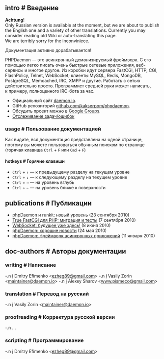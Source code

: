 <!-- import ../pvars.md -->

<!-- pvar lang ru -->
<!-- pvar title Документация &laquo; phpDaemon -->

<!-- pvar menu-examples Примеры -->
<!-- pvar menu-docs Документация -->
<!-- pvar menu-tracker Задачи/ошибки -->
<!-- pvar menu-team Команда -->
<!-- pvar menu-faq ЧАВО -->
<!-- pvar menu-contribute Участие -->
<!-- pvar menu-publications Публикации -->

## intro # Введение

<p class="doc-notice"><strong>Achtung!</strong><br />Only Russian version is available at the moment, but we are about to publish the English one and a variety of other translations. Currently you may consider reading old Wiki or auto-translating this page.<br />We are terribly sorry for the inconviniece.</p>
<p class="doc-notice">Документация активно дорабатывается!</p>

PHPDaemon — это асинхронный демонизируемый фреймворк.
С&#160;его помощью легко писать очень быстрые сетевые приложения, веб-сервисы и многое другое.
Из&#160;коробки идут сервера FastCGI, HTTP, CGI, FlashPolicy, Telnet, WebSocket; клиенты MySQL, Redis, MongoDB, PostgreSQL, Memcached, IRC, XMPP и&#160;другие.
Работать с&#160;сетью действительно просто. Программист средней руки может написать, к&#160;примеру, полноценного IRC-бота за&#160;час.

 - Официальный сайт [daemon.io](http://daemon.io/).  
 - GitHub репозиторий [github.com/kakserpom/phpdaemon](https://github.com/kakserpom/phpdaemon/).  
 - Обсудить проект можно&#160;в [Google Groups](http://groups.google.com/group/phpdaemon).  
 - [Отслеживание задач/ошибок](https://github.com/kakserpom/phpdaemon/issues)

### usage # Пользование документацией

Как видите, вся документация представлена на одной странице, поэтому вы можете пользоваться обычным поиском по странице (горячая клавиша `Ctrl`&#160;+&#160;`F` или `Cmd`&#160;+&#160;`F`)

#### hotkeys # Горячие клавиши

 - `Ctrl` + `↑` — к предыдущему разделу на текущем уровне
 - `Ctrl` + `↓` — к следующему разделу на текущем уровне
 - `Ctrl` + `→` — на уровень вглубь
 - `Ctrl` + `←` — на уровень ближе к поверхности

<!-- import install/index.md -->

<!-- import basics/index.md -->

<!-- import root/control.md -->

<!-- import root/examples.md -->

<!-- import root/app_resolver.md -->

<!-- import config/index.md -->

<!-- import development/index.md -->

<!-- import servers/index.md -->

<!-- import clients/index.md -->

<!-- import libraries/index.md -->

<!-- import applications/index.md -->

<!-- import utils/index.md -->

<!-- import structures/index.md -->

<!-- import traits/index.md -->

<!-- import network/index.md -->

<!-- import httprequest/index.md -->

<!-- import root/faq.md -->

## publications # Публикации

 - [phpDaemon и runkit: новый уровень](http://habrahabr.ru/blogs/php/104811) (23 сентября 2010)
 - [True FastCGI для PHP: миграция и тесты](http://javascript.ru/blog/Ilya-Kantor/True-FastCGI-dlya-PHP-migraciya-testy) (7 сентября 2010)
 - [WebSocket: будущее уже здесь!](http://habrahabr.ru/blogs/webdev/94921) (8 июня 2010)
 - [phpDaemon: хорошие новости](http://habrahabr.ru/blogs/php/91014) (24 мая 2010)
 - [phpDaemon: фреймворк асинхронных приложений](http://habrahabr.ru/blogs/php/79377) (11 января 2010)

<!-- import root/contribute.md -->

## doc-authors # Авторы документации

### writing # Написание

 -.n [i](https://github.com/EzheG) Dmitry Efimenko &lt;<ezheg89@gmail.com>&gt;
 -.n [i](https://github.com/kakserpom) Vasily Zorin &lt;<maintainer@daemon.io>&gt;
 -.n [i](https://github.com/nizsheanez) Alexey Sharov &lt;<www.pismeco@gmail.com>&gt;

### translation # Перевод на русский

 -.n [i](https://github.com/kakserpom) Vasily Zorin &lt;<maintainer@daemon.io>&gt;

### proofreading # Корректура русской версии

 -.n ...

### scripting # Программирование

 -.n [i](https://github.com/EzheG) Dmitry Efimenko &lt;<ezheg89@gmail.com>&gt;
